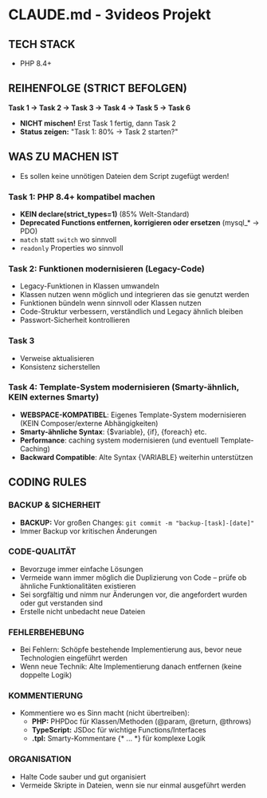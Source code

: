 # CLAUDE.md - 3videos Projekt

## TECH STACK
- PHP 8.4+ 

## REIHENFOLGE (STRICT BEFOLGEN)
**Task 1 → Task 2 → Task 3 → Task 4 → Task 5 → Task 6**
- **NICHT mischen!** Erst Task 1 fertig, dann Task 2
- **Status zeigen:** "Task 1: 80% → Task 2 starten?"

## WAS ZU MACHEN IST
- Es sollen keine unnötigen Dateien dem Script zugefügt werden!

### Task 1: PHP 8.4+ kompatibel machen
- **KEIN declare(strict_types=1)** (85% Welt-Standard)
- **Deprecated Functions entfernen, korrigieren oder ersetzen** (mysql_* → PDO)
- `match` statt `switch` wo sinnvoll
- `readonly` Properties wo sinnvoll

### Task 2: Funktionen modernisieren (Legacy-Code)
- Legacy-Funktionen in Klassen umwandeln
- Klassen nutzen wenn möglich und integrieren das sie genutzt werden
- Funktionen bündeln wenn sinnvoll oder Klassen nutzen
- Code-Struktur verbessern, verständlich und Legacy ähnlich bleiben
- Passwort-Sicherheit kontrollieren

### Task 3
- Verweise aktualisieren
- Konsistenz sicherstellen

### Task 4: Template-System modernisieren (Smarty-ähnlich, KEIN externes Smarty)
- **WEBSPACE-KOMPATIBEL**: Eigenes Template-System modernisieren (KEIN Composer/externe Abhängigkeiten)
- **Smarty-ähnliche Syntax**: {$variable}, {if}, {foreach} etc.
- **Performance**: caching system modernisieren (und eventuell Template-Caching)
- **Backward Compatible**: Alte Syntax {VARIABLE} weiterhin unterstützen

## CODING RULES

### BACKUP & SICHERHEIT
- **BACKUP:** Vor großen Changes: `git commit -m "backup-[task]-[date]"`
- Immer Backup vor kritischen Änderungen

### CODE-QUALITÄT
- Bevorzuge immer einfache Lösungen
- Vermeide wann immer möglich die Duplizierung von Code – prüfe ob ähnliche Funktionalitäten existieren
- Sei sorgfältig und nimm nur Änderungen vor, die angefordert wurden oder gut verstanden sind
- Erstelle nicht unbedacht neue Dateien

### FEHLERBEHEBUNG
- Bei Fehlern: Schöpfe bestehende Implementierung aus, bevor neue Technologien eingeführt werden
- Wenn neue Technik: Alte Implementierung danach entfernen (keine doppelte Logik)

### KOMMENTIERUNG
- Kommentiere wo es Sinn macht (nicht übertreiben):
  - **PHP:** PHPDoc für Klassen/Methoden (@param, @return, @throws)
  - **TypeScript:** JSDoc für wichtige Functions/Interfaces
  - **.tpl:** Smarty-Kommentare {* ... *} für komplexe Logik

### ORGANISATION
- Halte Code sauber und gut organisiert
- Vermeide Skripte in Dateien, wenn sie nur einmal ausgeführt werden
